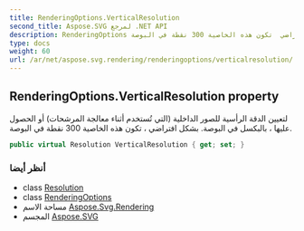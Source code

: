 ```yaml
---
title: RenderingOptions.VerticalResolution
second_title: Aspose.SVG لمرجع .NET API
description: RenderingOptions ملكية. لتعيين الدقة الرأسية للصور الداخلية التي تُستخدم أثناء معالجة المرشحات أو الحصول عليها  بالبكسل في البوصة. بشكل افتراضي  تكون هذه الخاصية 300 نقطة في البوصة.
type: docs
weight: 60
url: /ar/net/aspose.svg.rendering/renderingoptions/verticalresolution/
---
```

## RenderingOptions.VerticalResolution property

لتعيين الدقة الرأسية للصور الداخلية (التي تُستخدم أثناء معالجة المرشحات) أو الحصول عليها ، بالبكسل في البوصة. بشكل افتراضي ، تكون هذه الخاصية 300 نقطة في البوصة.

```csharp
public virtual Resolution VerticalResolution { get; set; }
```

### أنظر أيضا

* class [Resolution](../../../aspose.svg.drawing/resolution/)
* class [RenderingOptions](../)
* مساحة الاسم [Aspose.Svg.Rendering](../../renderingoptions/)
* المجسم [Aspose.SVG](../../../)


